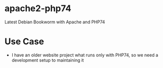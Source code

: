 # apache2-php74
Latest Debian Bookworm with Apache and PHP74

# Use Case
* I have an older website project what runs only with PHP74, so we need a development setup to maintaining it 
